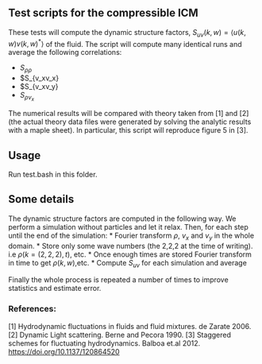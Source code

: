 ## Test scripts for the compressible ICM


These tests will compute the dynamic structure factors, $S_{uv}(k, w) = \left\langle u(k,w)v(k,w)^*\right\rangle$ of the fluid.
The script will compute many identical runs and average the following correlations:

  * $S_{\rho\rho}$
  * $S_{v_xv_x}
  * $S_{v_xv_y}
  * $S_{\rho v_x}$

The numerical results will be compared with theory taken from [1] and [2] (the actual theory data files were generated by solving the analytic results with a maple sheet).
In particular, this script will reproduce figure 5 in [3].

## Usage

Run test.bash in this folder.

## Some details

The dynamic structure factors are computed in the following way. We perform a simulation without particles and let it relax. Then, for each step until the end of the simulation:
	* Fourier transform $\rho$, $v_x$ and $v_y$ in the whole domain.
	* Store only some wave numbers (the 2,2,2 at the time of writing). i.e $\rho(k=(2,2,2),t)$, etc.
	* Once enough times are stored Fourier transform in time to get $\rho(k, w)$,etc.
	* Compute $S_{uv}$ for each simulation and average

Finally the whole process is repeated a number of times to improve statistics and estimate error.


### References:

[1]  Hydrodynamic fluctuations in fluids and fluid mixtures. de Zarate 2006.
[2]  Dynamic Light scattering. Berne and Pecora 1990.
[3]  Staggered schemes for fluctuating hydrodynamics. Balboa et.al 2012. https://doi.org/10.1137/120864520
